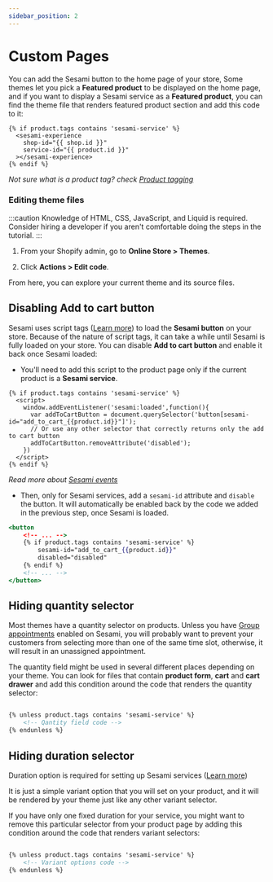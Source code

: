 ```yaml
---
sidebar_position: 2
---
```


# Custom Pages

You can add the Sesami button to the home page of your store, Some themes let you pick a **Featured product** to be displayed on the home page, and if you want to display a Sesami service as a **Featured product**, you can find the theme file that renders featured product section and add this code to it:

```markup
{% if product.tags contains 'sesami-service' %}
  <sesami-experience
    shop-id="{{ shop.id }}"
    service-id="{{ product.id }}"
  ></sesami-experience>
{% endif %}
```

*Not sure what is a product tag? check [Product tagging](/docs/storefront-integration/theme-customization#product-tagging)*

### Editing theme files
:::caution
Knowledge of HTML, CSS, JavaScript, and Liquid is required. Consider hiring a developer if you aren't comfortable doing the steps in the tutorial.
:::

1. From your Shopify admin, go to **Online Store > Themes**.

1. Click **Actions > Edit code**.

From here, you can explore your current theme and its source files.

## Disabling Add to cart button
Sesami uses script tags ([Learn more](/docs/intro#storefront)) to load the **Sesami button** on your store. Because of the nature of script tags, it can take a while until Sesami is fully loaded on your store. You can disable **Add to cart button** and enable it back once Sesami loaded:

- You'll need to add this script to the product page only if the current product is a **Sesami service**. 

```markup
{% if product.tags contains 'sesami-service' %}
  <script>
    window.addEventListener('sesami:loaded',function(){
      var addToCartButton = document.querySelector('button[sesami-id="add_to_cart_{{product.id}}"]');
      // Or use any other selector that correctly returns only the add to cart button
      addToCartButton.removeAttribute('disabled');
    })
  </script>
{% endif %}
```
*Read more about [Sesami events](/docs/storefront-integration/anatomy-of-sesami-button#events)*

- Then, only for Sesami services, add a `sesami-id` attribute and `disable` the button. It will automatically be enabled back by the code we added in the previous step, once Sesami is loaded.

```handlebars {3,4,5,6}
<button
	<!-- ... -->
	{% if product.tags contains 'sesami-service' %}
		sesami-id="add_to_cart_{{product.id}}"
		disabled="disabled"
	{% endif %}
	<!-- ... -->
</button>
```


## Hiding quantity selector

Most themes have a quantity selector on products. Unless you have [Group appointments](https://help.sesami.co/hc/en-us/articles/360052498913-Group-Appointments) enabled on Sesami, you will probably want to prevent your customers from selecting more than one of the same time slot, otherwise, it will result in an unassigned appointment.

The quantity field might be used in several different places depending on your theme. You can look for files that contain **product form**, **cart** and **cart drawer** and add this condition around the code that renders the quantity selector:

```handlebars

{% unless product.tags contains 'sesami-service' %}
    <!-- Qantity field code -->
{% endunless %}

```


## Hiding duration selector

Duration option is required for setting up Sesami services ([Learn more](https://help.sesami.co/hc/en-us/articles/360037521993-How-do-I-set-up-my-Sesami-account-))

It is just a simple variant option that you will set on your product, and it will be rendered by your theme just like any other variant selector.

If you have only one fixed duration for your service, you might want to remove this particular selector from your product page by adding this condition around the code that renders variant selectors:

```handlebars

{% unless product.tags contains 'sesami-service' %}
    <!-- Variant options code -->
{% endunless %}

```
